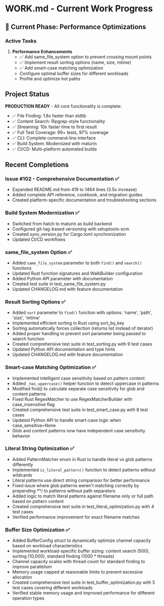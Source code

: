 # WORK.md - Current Work Progress

## 🔄 Current Phase: Performance Optimizations

### Active Tasks

1. **Performance Enhancements**
   - ✅ Add same_file_system option to prevent crossing mount points
   - ✅ Implement result sorting options (name, size, mtime)
   - ✅ Add smart-case matching optimization
   - Configure optimal buffer sizes for different workloads
   - Profile and optimize hot paths

## Project Status

**PRODUCTION READY** - All core functionality is complete:
- ✅ File Finding: 1.8x faster than stdlib
- ✅ Content Search: Ripgrep-style functionality 
- ✅ Streaming: 10x faster time to first result
- ✅ Full Test Coverage: 99+ tests, 97% coverage
- ✅ CLI: Complete command-line interface
- ✅ Build System: Modernized with maturin
- ✅ CI/CD: Multi-platform automated builds

## Recent Completions

### Issue #102 - Comprehensive Documentation ✅
- Expanded README.md from 419 to 1464 lines (3.5x increase)
- Added complete API reference, cookbook, and migration guides
- Created platform-specific documentation and troubleshooting sections

### Build System Modernization ✅  
- Switched from hatch to maturin as build backend
- Configured git-tag-based versioning with setuptools-scm
- Created sync_version.py for Cargo.toml synchronization
- Updated CI/CD workflows

### same_file_system Option ✅
- Added `same_file_system` parameter to both `find()` and `search()` functions
- Updated Rust function signatures and WalkBuilder configuration
- Added Python API parameter with documentation
- Created test suite in test_same_file_system.py
- Updated CHANGELOG.md with feature documentation

### Result Sorting Options ✅
- Added `sort` parameter to `find()` function with options: 'name', 'path', 'size', 'mtime'
- Implemented efficient sorting in Rust using sort_by_key
- Sorting automatically forces collection (returns list instead of iterator)
- Added proper handling to prevent sort parameter being passed to search function
- Created comprehensive test suite in test_sorting.py with 9 test cases
- Updated Python API documentation and type hints
- Updated CHANGELOG.md with feature documentation

### Smart-case Matching Optimization ✅
- Implemented intelligent case sensitivity based on pattern content
- Added `_has_uppercase()` helper function to detect uppercase in patterns
- Modified find() to calculate separate case sensitivity for glob and content patterns
- Fixed Rust RegexMatcher to use RegexMatcherBuilder with case_insensitive flag
- Created comprehensive test suite in test_smart_case.py with 8 test cases
- Updated Python API to handle smart-case logic when case_sensitive=None
- Glob and content patterns now have independent case sensitivity behavior

### Literal String Optimization ✅
- Added PatternMatcher enum in Rust to handle literal vs glob patterns differently
- Implemented `is_literal_pattern()` function to detect patterns without wildcards
- Literal patterns use direct string comparison for better performance
- Fixed issue where glob patterns weren't matching correctly by prepending **/ to patterns without path separators
- Added logic to match literal patterns against filename only or full path based on pattern content
- Created comprehensive test suite in test_literal_optimization.py with 4 test cases
- Verified performance improvement for exact filename matches

### Buffer Size Optimization ✅
- Added BufferConfig struct to dynamically optimize channel capacity based on workload characteristics
- Implemented workload-specific buffer sizing: content search (500), sorting (10,000), standard finding (1000 * threads)
- Channel capacity scales with thread count for standard finding to improve parallelism
- Memory usage capped at reasonable limits to prevent excessive allocation
- Created comprehensive test suite in test_buffer_optimization.py with 5 test cases covering different workloads
- Verified stable memory usage and improved performance for different operation types